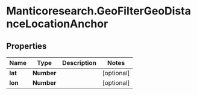 # Manticoresearch.GeoFilterGeoDistanceLocationAnchor

## Properties

Name | Type | Description | Notes
------------ | ------------- | ------------- | -------------
**lat** | **Number** |  | [optional] 
**lon** | **Number** |  | [optional] 


